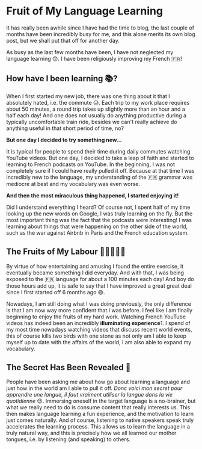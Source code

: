 # Fruit of My Language Learning

It has really been awhile since I have had the time to blog, the last couple of months have been incredibly busy for me, and this alone merits its own blog post, but we shall put that off for another day.

As busy as the last few months have been, I have not neglected my language learning 😙. I have been religiously improving my French 🇫🇷!

## How have I been learning 📚?
When I first started my new job, there was one thing about it that I absolutely hated, i.e. the commute 😥. Each trip to my work place requires about 50 minutes, a round trip takes up slightly more than an hour and a half each day! And one does not usually do anything productive during a typically uncomfortable train ride, besides we can't really achieve do anything useful in that short period of time, no?

**But one day I decided to try something new...**

It is typical for people to spend their time during daily commutes watching YouTube videos. But one day, I decided to take a leap of faith and started to learning to French podcasts on YouTube. In the beginning, I was not completely sure if I could have really pulled it off. Because at that time I was incredibly new to the language, my understanding of the 🇫🇷 grammar was mediocre at best and my vocabulary was even worse.

**And then the most miraculous thing happened, I started enjoying it!**

Did I understand everything I heard? Of course not, I spent half of my time looking up the new words on Google, I was truly learning on the fly. But the most important thing was the fact that the podcasts were interesting! I was learning about things that were happening on the other side of the world, such as the war against Airbnb in Paris and the French education system.

## The Fruits of My Labour 🍋🍊🍇🍐🍏
By virtue of how entertaining and amusing I found the entire exercise, it eventually became something I did everyday. And with that, I was being exposed to the 🇫🇷 language for about a 100 minutes each day! And boy do those hours add up, it is safe to say that I have improved a great great deal since I first started off 6 months ago 😄. 

Nowadays, I am still doing what I was doing previously, the only difference is that I am now way more confident that I was before. I feel like I am finally beginning to enjoy the fruits of my hard work. Watching French YouTube videos has indeed been an incredibly **illuminating experience**1. I spend of my most time nowadays watching videos that discuss recent world events, this of course kills two birds with one stone as not only am I able to keep myself up to date with the affairs of the world, I am also able to expand my vocabulary.

## The Secret Has Been Revealed 🙊
People have been asking me about how go about learning a language and just how in the world am I able to pull it off. *Donc voici mon secret pour apprendre une langue, il faut vraiment utiliser la langue dans la vie quotidienne* 😉. Immersing oneself in the target language is a no-brainer, but what we really need to do is consume content that really interests us. This then makes language learning a fun experience, and the motivation to learn just comes naturally. And of course, listening to native speakers speak truly accelerates the learning process. This allows us to learn the language in a truly natural way, and this is precisely how we all learned our mother tongues, i.e. by listening (and speaking) to others.